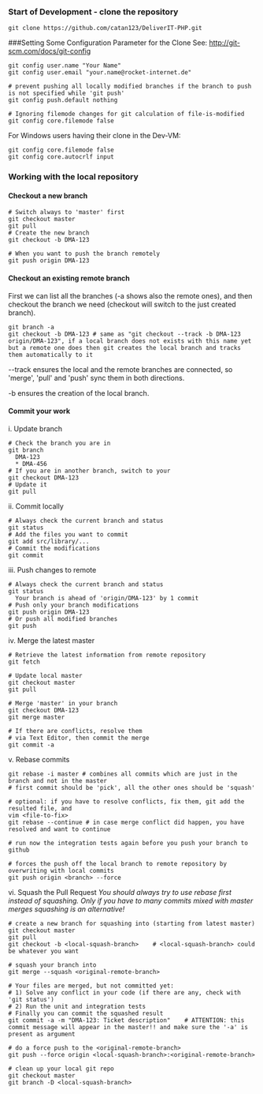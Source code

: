 ### Start of Development - clone the repository
```
git clone https://github.com/catan123/DeliverIT-PHP.git
```
###Setting Some Configuration Parameter for the Clone
See: http://git-scm.com/docs/git-config

```
git config user.name "Your Name"
git config user.email "your.name@rocket-internet.de"

# prevent pushing all locally modified branches if the branch to push is not specified while 'git push'
git config push.default nothing
 
# Ignoring filemode changes for git calculation of file-is-modified
git config core.filemode false
```
For Windows users having their clone in the Dev-VM:
```
git config core.filemode false
git config core.autocrlf input
```
### Working with the local repository
#### Checkout a new branch
```
# Switch always to 'master' first
git checkout master
git pull
# Create the new branch
git checkout -b DMA-123
 
# When you want to push the branch remotely
git push origin DMA-123
```
#### Checkout an existing remote branch
First we can list all the branches (-a shows also the remote ones), and then checkout the branch we need (checkout will switch to the just created branch).
```
git branch -a
git checkout -b DMA-123 # same as "git checkout --track -b DMA-123 origin/DMA-123", if a local branch does not exists with this name yet but a remote one does then git creates the local branch and tracks them automatically to it
```
--track ensures the local and the remote branches are connected, so 'merge', 'pull' and 'push' sync them in both directions. 

-b ensures the creation of the local branch.
#### Commit your work
i. Update branch
```
# Check the branch you are in
git branch
  DMA-123
  * DMA-456
# If you are in another branch, switch to your
git checkout DMA-123
# Update it
git pull
```
ii. Commit locally
```
# Always check the current branch and status
git status
# Add the files you want to commit
git add src/library/...
# Commit the modifications
git commit
```
iii. Push changes to remote
```
# Always check the current branch and status
git status
  Your branch is ahead of 'origin/DMA-123' by 1 commit
# Push only your branch modifications
git push origin DMA-123
# Or push all modified branches
git push
```
iv. Merge the latest master
```
# Retrieve the latest information from remote repository
git fetch
 
# Update local master
git checkout master
git pull
 
# Merge 'master' in your branch
git checkout DMA-123
git merge master
 
# If there are conflicts, resolve them
# via Text Editor, then commit the merge
git commit -a
```
v. Rebase commits
```
git rebase -i master # combines all commits which are just in the branch and not in the master
# first commit should be 'pick', all the other ones should be 'squash'
 
# optional: if you have to resolve conflicts, fix them, git add the resulted file, and 
vim <file-to-fix>
git rebase --continue # in case merge conflict did happen, you have resolved and want to continue
 
# run now the integration tests again before you push your branch to github
 
# forces the push off the local branch to remote repository by overwriting with local commits
git push origin <branch> --force
```
vi. Squash the Pull Request
_You should always try to use rebase first instead of squashing. Only if you have to many commits mixed with master merges squashing is an alternative!_
```
# create a new branch for squashing into (starting from latest master)
git checkout master
git pull
git checkout -b <local-squash-branch>    # <local-squash-branch> could be whatever you want
 
# squash your branch into
git merge --squash <original-remote-branch>
 
# Your files are merged, but not committed yet:
# 1) Solve any conflict in your code (if there are any, check with 'git status')
# 2) Run the unit and integration tests
# Finally you can commit the squashed result
git commit -a -m "DMA-123: Ticket description"    # ATTENTION: this commit message will appear in the master!! and make sure the '-a' is present as argument
 
# do a force push to the <original-remote-branch>
git push --force origin <local-squash-branch>:<original-remote-branch>
 
# clean up your local git repo
git checkout master
git branch -D <local-squash-branch>
```


